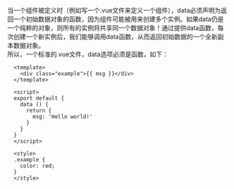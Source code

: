 当一个组件被定义时（例如写一个.vue文件来定义一个组件），data必须声明为返回一个初始数据对象的函数，因为组件可能被用来创建多个实例。如果data仍是一个纯粹的对象，则所有的实例将共享同一个数据对象！通过提供data函数，每次创建一个新实例后，我们能够调用data函数，从而返回初始数据的一个全新副本数据对象。  
所以，一个标准的.vue文件，data选项必须是函数，如下：  
```
  <template>
    <div class="example">{{ msg }}</div>
  </template>

  <script>
  export default {
    data () {
      return {
        msg: 'Hello world!'
      }
    }
  }
  </script>

  <style>
  .example {
    color: red;
  }
  </style>
```